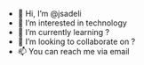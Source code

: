 - 👋 Hi, I’m @jsadeli
- 👀 I’m interested in technology
- 🌱 I’m currently learning ?
- 💞️ I’m looking to collaborate on ?
- 📫 You can reach me via email

<!---
jsadeli/jsadeli is a ✨ special ✨ repository because its `README.md` (this file) appears on your GitHub profile.
You can click the Preview link to take a look at your changes.
--->
